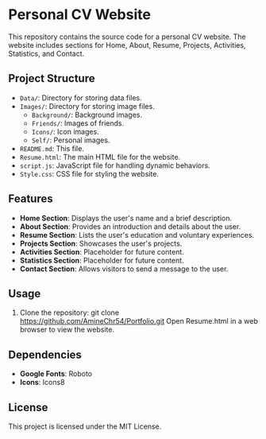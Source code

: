 # Personal CV Website

This repository contains the source code for a personal CV website. The website includes sections for Home, About, Resume, Projects, Activities, Statistics, and Contact.

## Project Structure

- `Data/`: Directory for storing data files.
- `Images/`: Directory for storing image files.
  - `Background/`: Background images.
  - `Friends/`: Images of friends.
  - `Icons/`: Icon images.
  - `Self/`: Personal images.
- `README.md`: This file.
- `Resume.html`: The main HTML file for the website.
- `script.js`: JavaScript file for handling dynamic behaviors.
- `Style.css`: CSS file for styling the website.

## Features

- **Home Section**: Displays the user's name and a brief description.
- **About Section**: Provides an introduction and details about the user.
- **Resume Section**: Lists the user's education and voluntary experiences.
- **Projects Section**: Showcases the user's projects.
- **Activities Section**: Placeholder for future content.
- **Statistics Section**: Placeholder for future content.
- **Contact Section**: Allows visitors to send a message to the user.

## Usage

1. Clone the repository:
   git clone https://github.com/AmineChr54/Portfolio.git
   Open Resume.html in a web browser to view the website.

## Dependencies

- **Google Fonts**: Roboto
- **Icons**: Icons8

## License

This project is licensed under the MIT License.

